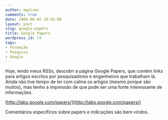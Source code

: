 ```yaml
---
author: mgalves
comments: true
date: 2006-08-02 10:42:00
layout: post
slug: google-papers
title: Google Papers
wordpress_id: 74
tags:
- Formação
- Pesquisa
- Google
---
```


Hoje, lendo meus RSSs, descobri a página Google Papers, que contém links para artigos escritos por pesquisadores e engenheiros que trabalham lá. Ainda não tive tempo de ler com calma os artigos (mesmo porque são muitos), mas tenho a impressão de que pode ser uma fonte interessante de informações.

[http://labs.google.com/papers/](http://labs.google.com/papers/)

Comentários específicos sobre papers e indicações são bem vindos.
